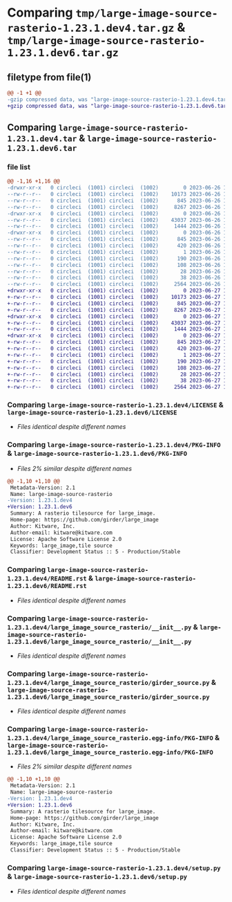 # Comparing `tmp/large-image-source-rasterio-1.23.1.dev4.tar.gz` & `tmp/large-image-source-rasterio-1.23.1.dev6.tar.gz`

## filetype from file(1)

```diff
@@ -1 +1 @@
-gzip compressed data, was "large-image-source-rasterio-1.23.1.dev4.tar", last modified: Mon Jun 26 18:48:12 2023, max compression
+gzip compressed data, was "large-image-source-rasterio-1.23.1.dev6.tar", last modified: Tue Jun 27 14:27:27 2023, max compression
```

## Comparing `large-image-source-rasterio-1.23.1.dev4.tar` & `large-image-source-rasterio-1.23.1.dev6.tar`

### file list

```diff
@@ -1,16 +1,16 @@
-drwxr-xr-x   0 circleci  (1001) circleci  (1002)        0 2023-06-26 18:48:12.038563 large-image-source-rasterio-1.23.1.dev4/
--rw-r--r--   0 circleci  (1001) circleci  (1002)    10173 2023-06-26 18:48:11.000000 large-image-source-rasterio-1.23.1.dev4/LICENSE
--rw-r--r--   0 circleci  (1001) circleci  (1002)      845 2023-06-26 18:48:12.038563 large-image-source-rasterio-1.23.1.dev4/PKG-INFO
--rw-r--r--   0 circleci  (1001) circleci  (1002)     8267 2023-06-26 18:48:11.000000 large-image-source-rasterio-1.23.1.dev4/README.rst
-drwxr-xr-x   0 circleci  (1001) circleci  (1002)        0 2023-06-26 18:48:12.038563 large-image-source-rasterio-1.23.1.dev4/large_image_source_rasterio/
--rw-r--r--   0 circleci  (1001) circleci  (1002)    43037 2023-06-26 18:46:37.000000 large-image-source-rasterio-1.23.1.dev4/large_image_source_rasterio/__init__.py
--rw-r--r--   0 circleci  (1001) circleci  (1002)     1444 2023-06-26 18:46:37.000000 large-image-source-rasterio-1.23.1.dev4/large_image_source_rasterio/girder_source.py
-drwxr-xr-x   0 circleci  (1001) circleci  (1002)        0 2023-06-26 18:48:12.038563 large-image-source-rasterio-1.23.1.dev4/large_image_source_rasterio.egg-info/
--rw-r--r--   0 circleci  (1001) circleci  (1002)      845 2023-06-26 18:48:11.000000 large-image-source-rasterio-1.23.1.dev4/large_image_source_rasterio.egg-info/PKG-INFO
--rw-r--r--   0 circleci  (1001) circleci  (1002)      420 2023-06-26 18:48:12.000000 large-image-source-rasterio-1.23.1.dev4/large_image_source_rasterio.egg-info/SOURCES.txt
--rw-r--r--   0 circleci  (1001) circleci  (1002)        1 2023-06-26 18:48:11.000000 large-image-source-rasterio-1.23.1.dev4/large_image_source_rasterio.egg-info/dependency_links.txt
--rw-r--r--   0 circleci  (1001) circleci  (1002)      190 2023-06-26 18:48:11.000000 large-image-source-rasterio-1.23.1.dev4/large_image_source_rasterio.egg-info/entry_points.txt
--rw-r--r--   0 circleci  (1001) circleci  (1002)      108 2023-06-26 18:48:11.000000 large-image-source-rasterio-1.23.1.dev4/large_image_source_rasterio.egg-info/requires.txt
--rw-r--r--   0 circleci  (1001) circleci  (1002)       28 2023-06-26 18:48:11.000000 large-image-source-rasterio-1.23.1.dev4/large_image_source_rasterio.egg-info/top_level.txt
--rw-r--r--   0 circleci  (1001) circleci  (1002)       38 2023-06-26 18:48:12.042563 large-image-source-rasterio-1.23.1.dev4/setup.cfg
--rw-r--r--   0 circleci  (1001) circleci  (1002)     2564 2023-06-26 18:46:37.000000 large-image-source-rasterio-1.23.1.dev4/setup.py
+drwxr-xr-x   0 circleci  (1001) circleci  (1002)        0 2023-06-27 14:27:27.814508 large-image-source-rasterio-1.23.1.dev6/
+-rw-r--r--   0 circleci  (1001) circleci  (1002)    10173 2023-06-27 14:27:27.000000 large-image-source-rasterio-1.23.1.dev6/LICENSE
+-rw-r--r--   0 circleci  (1001) circleci  (1002)      845 2023-06-27 14:27:27.814508 large-image-source-rasterio-1.23.1.dev6/PKG-INFO
+-rw-r--r--   0 circleci  (1001) circleci  (1002)     8267 2023-06-27 14:27:27.000000 large-image-source-rasterio-1.23.1.dev6/README.rst
+drwxr-xr-x   0 circleci  (1001) circleci  (1002)        0 2023-06-27 14:27:27.814508 large-image-source-rasterio-1.23.1.dev6/large_image_source_rasterio/
+-rw-r--r--   0 circleci  (1001) circleci  (1002)    43037 2023-06-27 14:25:57.000000 large-image-source-rasterio-1.23.1.dev6/large_image_source_rasterio/__init__.py
+-rw-r--r--   0 circleci  (1001) circleci  (1002)     1444 2023-06-27 14:25:57.000000 large-image-source-rasterio-1.23.1.dev6/large_image_source_rasterio/girder_source.py
+drwxr-xr-x   0 circleci  (1001) circleci  (1002)        0 2023-06-27 14:27:27.814508 large-image-source-rasterio-1.23.1.dev6/large_image_source_rasterio.egg-info/
+-rw-r--r--   0 circleci  (1001) circleci  (1002)      845 2023-06-27 14:27:27.000000 large-image-source-rasterio-1.23.1.dev6/large_image_source_rasterio.egg-info/PKG-INFO
+-rw-r--r--   0 circleci  (1001) circleci  (1002)      420 2023-06-27 14:27:27.000000 large-image-source-rasterio-1.23.1.dev6/large_image_source_rasterio.egg-info/SOURCES.txt
+-rw-r--r--   0 circleci  (1001) circleci  (1002)        1 2023-06-27 14:27:27.000000 large-image-source-rasterio-1.23.1.dev6/large_image_source_rasterio.egg-info/dependency_links.txt
+-rw-r--r--   0 circleci  (1001) circleci  (1002)      190 2023-06-27 14:27:27.000000 large-image-source-rasterio-1.23.1.dev6/large_image_source_rasterio.egg-info/entry_points.txt
+-rw-r--r--   0 circleci  (1001) circleci  (1002)      108 2023-06-27 14:27:27.000000 large-image-source-rasterio-1.23.1.dev6/large_image_source_rasterio.egg-info/requires.txt
+-rw-r--r--   0 circleci  (1001) circleci  (1002)       28 2023-06-27 14:27:27.000000 large-image-source-rasterio-1.23.1.dev6/large_image_source_rasterio.egg-info/top_level.txt
+-rw-r--r--   0 circleci  (1001) circleci  (1002)       38 2023-06-27 14:27:27.814508 large-image-source-rasterio-1.23.1.dev6/setup.cfg
+-rw-r--r--   0 circleci  (1001) circleci  (1002)     2564 2023-06-27 14:25:57.000000 large-image-source-rasterio-1.23.1.dev6/setup.py
```

### Comparing `large-image-source-rasterio-1.23.1.dev4/LICENSE` & `large-image-source-rasterio-1.23.1.dev6/LICENSE`

 * *Files identical despite different names*

### Comparing `large-image-source-rasterio-1.23.1.dev4/PKG-INFO` & `large-image-source-rasterio-1.23.1.dev6/PKG-INFO`

 * *Files 2% similar despite different names*

```diff
@@ -1,10 +1,10 @@
 Metadata-Version: 2.1
 Name: large-image-source-rasterio
-Version: 1.23.1.dev4
+Version: 1.23.1.dev6
 Summary: A rasterio tilesource for large_image.
 Home-page: https://github.com/girder/large_image
 Author: Kitware, Inc.
 Author-email: kitware@kitware.com
 License: Apache Software License 2.0
 Keywords: large_image,tile source
 Classifier: Development Status :: 5 - Production/Stable
```

### Comparing `large-image-source-rasterio-1.23.1.dev4/README.rst` & `large-image-source-rasterio-1.23.1.dev6/README.rst`

 * *Files identical despite different names*

### Comparing `large-image-source-rasterio-1.23.1.dev4/large_image_source_rasterio/__init__.py` & `large-image-source-rasterio-1.23.1.dev6/large_image_source_rasterio/__init__.py`

 * *Files identical despite different names*

### Comparing `large-image-source-rasterio-1.23.1.dev4/large_image_source_rasterio/girder_source.py` & `large-image-source-rasterio-1.23.1.dev6/large_image_source_rasterio/girder_source.py`

 * *Files identical despite different names*

### Comparing `large-image-source-rasterio-1.23.1.dev4/large_image_source_rasterio.egg-info/PKG-INFO` & `large-image-source-rasterio-1.23.1.dev6/large_image_source_rasterio.egg-info/PKG-INFO`

 * *Files 2% similar despite different names*

```diff
@@ -1,10 +1,10 @@
 Metadata-Version: 2.1
 Name: large-image-source-rasterio
-Version: 1.23.1.dev4
+Version: 1.23.1.dev6
 Summary: A rasterio tilesource for large_image.
 Home-page: https://github.com/girder/large_image
 Author: Kitware, Inc.
 Author-email: kitware@kitware.com
 License: Apache Software License 2.0
 Keywords: large_image,tile source
 Classifier: Development Status :: 5 - Production/Stable
```

### Comparing `large-image-source-rasterio-1.23.1.dev4/setup.py` & `large-image-source-rasterio-1.23.1.dev6/setup.py`

 * *Files identical despite different names*

